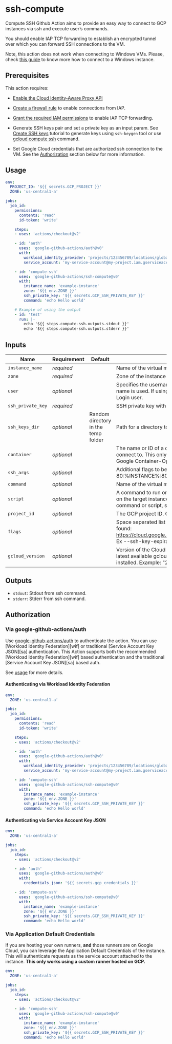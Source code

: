 # ssh-compute

Compute SSH Github Action aims to provide an easy way to connect to GCP instances
via ssh and execute user’s commands.

You should enable IAP TCP forwarding to establish an encrypted tunnel over which you can forward SSH connections to the VM.

Note, this action does not work when connecting to Windows VMs. 
Please, check [this guide](https://cloud.google.com/compute/docs/instances/connecting-to-windows) to know more how to connect to a Windows instance.

## Prerequisites

This action requires:

- [Enable the Cloud Identity-Aware Proxy API](https://cloud.google.com/iap/docs/using-tcp-forwarding)

- [Create a firewall rule](https://cloud.google.com/iap/docs/using-tcp-forwarding#create-firewall-rule) to enable connections from IAP.

- [Grant the required IAM permissions](https://cloud.google.com/iap/docs/using-tcp-forwarding#grant-permission) to enable IAP TCP forwarding.

- Generate SSH keys pair and set a private key as an input param. See [Create SSH keys](https://cloud.google.com/compute/docs/connect/create-ssh-keys) tutorial to generate keys using `ssh-keygen` tool or use [gcloud compute ssh](https://cloud.google.com/sdk/gcloud/reference/compute/ssh) command.

- Set Google Cloud credentials that are authorized ssh connection to the VM. See the [Authorization](#Authorization) section below for more information.

## Usage

```yaml
env:
  PROJECT_ID: '${{ secrets.GCP_PROJECT }}'
  ZONE: 'us-central1-a'

jobs:
  job_id:
    permissions:
      contents: 'read'
      id-token: 'write'

    steps:
    - uses: 'actions/checkout@v2'

    - id: 'auth'
      uses: 'google-github-actions/auth@v0'
      with:
        workload_identity_provider: 'projects/123456789/locations/global/workloadIdentityPools/my-pool/providers/my-provider'
        service_account: 'my-service-account@my-project.iam.gserviceaccount.com'

    - id: 'compute-ssh'
      uses: 'google-github-actions/ssh-compute@v0'
      with:
        instance_name: 'example-instance'
        zone: '${{ env.ZONE }}'
        ssh_private_key: '${{ secrets.GCP_SSH_PRIVATE_KEY }}'
        command: 'echo Hello world'

    # Example of using the output
    - id: 'test'
      run: |-
        echo '${{ steps.compute-ssh.outputs.stdout }}'
        echo '${{ steps.compute-ssh.outputs.stderr }}'
```

## Inputs

| Name          | Requirement | Default | Description |
| ------------- | ----------- | ------- | ----------- |
| `instance_name`| _required_ | | Name of the virtual machine instance to SSH into. |
| `zone`| _required_ | | Zone of the instance to connect to. |
| `user`| _optional_ | | Specifies the username with which to SSH. If omitted, the user login name is used. If using OS Login, USER will be replaced by the OS Login user. |
| `ssh_private_key`| _required_ | | SSH private key with which to SSH. |
| `ssh_keys_dir`| _optional_ | Random directory in the temp folder | Path for a directory to store ssh keys. |
| `container`| _optional_ | | The name or ID of a container inside of the virtual machine instance to connect to. This only applies to virtual machines that are using a Google Container-Optimized virtual machine image. |
| `ssh_args`| _optional_ | | Additional flags to be passed to ssh tool. Example: '-vvv -L 80:%INSTANCE%:80'. |
| `command`| _optional_ | | Name of the virtual machine instance to SSH into. |
| `script`| _optional_ | | A command to run on the virtual machine. Action runs the command on the target instance and then exits. You must specify at least command or script, specifying both command and script is invalid. |
| `project_id`| _optional_ | | The GCP project ID. Overrides project ID set by credentials. |
| `flags`| _optional_ | | Space separated list of other compute ssh flags, examples can be found: https://cloud.google.com/sdk/gcloud/reference/compute/ssh/#FLAGS. Ex  --ssh-key-expiration=2017-08-29T18:52:51.142Z. |
| `gcloud_version`| _optional_ | | Version of the Cloud SDK to install. If unspecified or set to "latest", the latest available gcloud SDK version for the target platform will be installed. Example: "290.0.1". |

## Outputs

- `stdout`: Stdout from ssh command.
- `stderr`: Stderr from ssh command.

## Authorization

### Via google-github-actions/auth

Use [google-github-actions/auth](https://github.com/google-github-actions/auth) to authenticate the action. You can use [Workload Identity Federation][wif] or traditional [Service Account Key JSON][sa] authentication.
This Action supports both the recommended [Workload Identity Federation][wif] based authentication and the traditional [Service Account Key JSON][sa] based auth.

See [usage](https://github.com/google-github-actions/auth#usage) for more details.

#### Authenticating via Workload Identity Federation

```yaml
env:
  ZONE: 'us-central1-a'

jobs:
  job_id:
    permissions:
      contents: 'read'
      id-token: 'write'

    steps:
    - uses: 'actions/checkout@v2'

    - id: 'auth'
      uses: 'google-github-actions/auth@v0'
      with:
        workload_identity_provider: 'projects/123456789/locations/global/workloadIdentityPools/my-pool/providers/my-provider'
        service_account: 'my-service-account@my-project.iam.gserviceaccount.com'

    - id: 'compute-ssh'
      uses: 'google-github-actions/ssh-compute@v0'
      with:
        instance_name: 'example-instance'
        zone: '${{ env.ZONE }}'
        ssh_private_key: '${{ secrets.GCP_SSH_PRIVATE_KEY }}'
        command: 'echo Hello world'
```

#### Authenticating via Service Account Key JSON

```yaml
env:
  ZONE: 'us-central1-a'

jobs:
  job_id:
    steps:
    - uses: 'actions/checkout@v2'

    - id: 'auth'
      uses: 'google-github-actions/auth@v0'
      with:
        credentials_json: '${{ secrets.gcp_credentials }}'

    - id: 'compute-ssh'
      uses: 'google-github-actions/ssh-compute@v0'
      with:
        instance_name: 'example-instance'
        zone: '${{ env.ZONE }}'
        ssh_private_key: '${{ secrets.GCP_SSH_PRIVATE_KEY }}'
        command: 'echo Hello world'
```

### Via Application Default Credentials

If you are hosting your own runners, **and** those runners are on Google Cloud,
you can leverage the Application Default Credentials of the instance. This will
authenticate requests as the service account attached to the instance. **This
only works using a custom runner hosted on GCP.**

```yaml
env:
  ZONE: 'us-central1-a'

jobs:
  job_id:
    steps:
    - uses: 'actions/checkout@v2'

    - id: 'compute-ssh'
      uses: 'google-github-actions/ssh-compute@v0'
      with:
        instance_name: 'example-instance'
        zone: '${{ env.ZONE }}'
        ssh_private_key: '${{ secrets.GCP_SSH_PRIVATE_KEY }}'
        command: 'echo Hello world'
```
